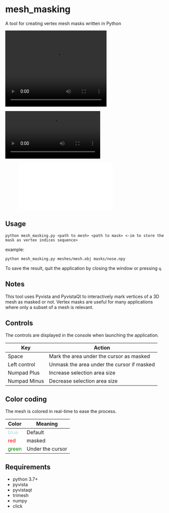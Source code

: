 # mesh_masking
A tool for creating vertex mesh masks written in Python

<video width="320" height="240" controls>
  <source src="video/video.mp4" type="video/mp4">
</video>

![](video/video.mp4)

<figure class="video_container">
  <iframe src="video/video.mp4" frameborder="0" allowfullscreen="true"> 
</iframe>
</figure>

## Usage

`python mesh_masking.py <path to mesh> <path to mask> <-im to store the mask as vertex indices sequence>`

example:

`python mesh_masking.py meshes/mesh.obj masks/nose.npy`

To save the result, quit the application by closing the window or pressing `q`.

## Notes

This tool uses Pyvista and PyvistaQt to interactively mark vertices of a 3D mesh as masked or not. Vertex masks are useful for many applications where only a subset of a mesh is relevant. 

## Controls

The controls are displayed in the console when launching the application.

| Key    | Action |
| -------- | ------- |
| Space  | Mark the area under the cursor as masked    |
| Left control | Unmask the area under the cursor if masked     |
| Numpad Plus    | Increase selection area size |
| Numpad Minus    | Decrease selection area size |

## Color coding

The mesh is colored in real-time to ease the process.

| Color    | Meaning |
| -------- | ------- |
| <span style="color:lightblue">blue</span>  | Default |
| <span style="color:red">red</span>  | masked |
| <span style="color:green">green</span>  | Under the cursor |

## Requirements
- python 3.7+
- pyvista
- pyvistaqt
- trimesh
- numpy
- click
